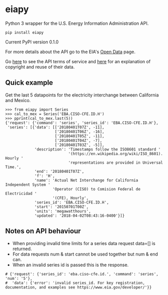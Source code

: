 # eiapy

Python 3 wrapper for the U.S. Energy Information Administration API.  

`pip install eiapy`

Current PyPI version 0.1.0

For more details about the API go to the EIA's [Open Data](https://www.eia.gov/opendata/) page.

Go [here](https://www.eia.gov/opendata/register.cfm#terms_of_service) to see the
API terms of service and [here](https://www.eia.gov/about/copyrights_reuse.cfm)
for an explanation of copyright and reuse of their data.

## Quick example

Get the last 5 datapoints for the electricity interchange between California and Mexico.

```python3
>>> from eiapy import Series
>>> cal_to_mex = Series('EBA.CISO-CFE.ID.H')
>>> pprint(cal_to_mex.last(5))
{'request': {'command': 'series', 'series_id': 'EBA.CISO-CFE.ID.H'},
 'series': [{'data': [['20180401T07Z', -11],
                      ['20180401T06Z', -16],
                      ['20180401T05Z', -11],
                      ['20180401T04Z', -7],
                      ['20180401T03Z', -5]],
             'description': 'Timestamps follow the ISO8601 standard '
                            '(https://en.wikipedia.org/wiki/ISO_8601). Hourly '
                            'representations are provided in Universal Time.',
             'end': '20180401T07Z',
             'f': 'H',
             'name': 'Actual Net Interchange for California Independent System '
                     'Operator (CISO) to Comision Federal de Electricidad '
                     '(CFE), Hourly',
             'series_id': 'EBA.CISO-CFE.ID.H',
             'start': '20150701T00Z',
             'units': 'megawatthours',
             'updated': '2018-04-02T08:43:16-0400'}]}

```

## Notes on API behaviour
- When providing invalid time limits for a series data request data=[] is returned.
- For data requests num & start cannot be used together but num & end can.
- When an invalid series id is passed this is the response.
```
# {'request': {'series_id': 'eba.ciso-cfe.id.', 'command': 'series', 'num': '5'},
#  'data': {'error': 'invalid series_id. For key registration, documentation, and examples see https://www.eia.gov/developer/'}}
```
